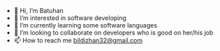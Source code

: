 - 👋 Hi, I’m Batuhan  
- 👀 I’m interested in software developing
- 🌱 I’m currently learning some software languages
- 💞️ I’m looking to collaborate on developers who is good on her/his job
- 📫 How to reach me bildizhan32@gmail.com

<!---
mrdovnix/mrdovnix is a ✨ special ✨ repository because its `README.md` (this file) appears on your GitHub profile.
You can click the Preview link to take a look at your changes.
--->
